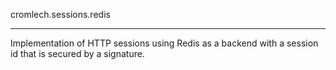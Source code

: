 cromlech.sessions.redis
***********************

Implementation of HTTP sessions using Redis as a backend with a
session id that is secured by a signature.
